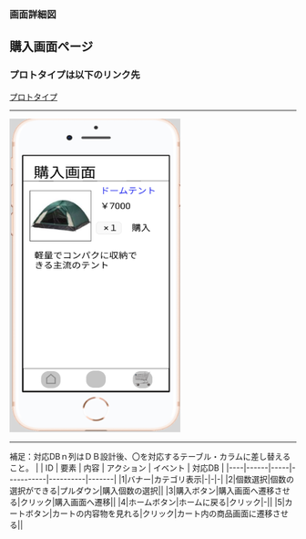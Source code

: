 ### 画面詳細図
## 購入画面ページ
### プロトタイプは以下のリンク先
[プロトタイプ](https://www.figma.com/file/FeymzbmYI4WIfwOm9OyjkJ/Untitled?node-id=1%3A2)
*****
<img src="https://github.com/aso2001362/2021sys-design/blob/main/md/my_site/%E7%94%BB%E9%9D%A2%E8%A9%B3%E7%B4%B0%E5%9B%B3/img/buy.png?raw=true" width="300" height="550">

*****
補足：対応DBｎ列はＤＢ設計後、〇を対応するテーブル・カラムに差し替えること。
|
| ID | 要素 | 内容 | アクション | イベント | 対応DB |
|----|------|-----|-----------|----------|-------|
|1|バナー|カテゴリ表示|-|-|-|
|2|個数選択|個数の選択ができる|プルダウン|購入個数の選択||
|3|購入ボタン|購入画面へ遷移させる|クリック|購入画面へ遷移||
|4|ホームボタン|ホームに戻る|クリック|-||
|5|カートボタン|カートの内容物を見れる|クリック|カート内の商品画面に遷移させる||
